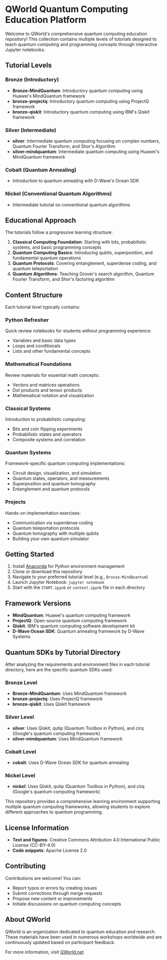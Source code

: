 # QWorld Quantum Computing Education Platform

Welcome to QWorld's comprehensive quantum computing education repository! This collection contains multiple levels of tutorials designed to teach quantum computing and programming concepts through interactive Jupyter notebooks.

## Tutorial Levels

### Bronze (Introductory)
- **Bronze-MindQuantum**: Introductory quantum computing using Huawei's MindQuantum framework
- **bronze-projectq**: Introductory quantum computing using ProjectQ framework
- **bronze-qiskit**: Introductory quantum computing using IBM's Qiskit framework

### Silver (Intermediate)
- **silver**: Intermediate quantum computing focusing on complex numbers, Quantum Fourier Transform, and Shor's Algorithm
- **silver-mindquantum**: Intermediate quantum computing using Huawei's MindQuantum framework

### Cobalt (Quantum Annealing)
- Introduction to quantum annealing with D-Wave's Ocean SDK

### Nickel (Conventional Quantum Algorithms)
- Intermediate tutorial on conventional quantum algorithms

## Educational Approach

The tutorials follow a progressive learning structure:
1. **Classical Computing Foundation**: Starting with bits, probabilistic systems, and basic programming concepts
2. **Quantum Computing Basics**: Introducing qubits, superposition, and fundamental quantum operations
3. **Quantum Protocols**: Covering entanglement, superdense coding, and quantum teleportation
4. **Quantum Algorithms**: Teaching Grover's search algorithm, Quantum Fourier Transform, and Shor's factoring algorithm

## Content Structure

Each tutorial level typically contains:

### Python Refresher
Quick review notebooks for students without programming experience:
- Variables and basic data types
- Loops and conditionals
- Lists and other fundamental concepts

### Mathematical Foundations
Review materials for essential math concepts:
- Vectors and matrices operations
- Dot products and tensor products
- Mathematical notation and visualization

### Classical Systems
Introduction to probabilistic computing:
- Bits and coin flipping experiments
- Probabilistic states and operators
- Composite systems and correlation

### Quantum Systems
Framework-specific quantum computing implementations:
- Circuit design, visualization, and simulation
- Quantum states, operators, and measurements
- Superposition and quantum tomography
- Entanglement and quantum protocols

### Projects
Hands-on implementation exercises:
- Communication via superdense coding
- Quantum teleportation protocols
- Quantum tomography with multiple qubits
- Building your own quantum simulator

## Getting Started

1. Install [Anaconda](https://www.anaconda.com/products/distribution) for Python environment management
2. Clone or download this repository
3. Navigate to your preferred tutorial level (e.g., `Bronze-MindQuantum`)
4. Launch Jupyter Notebook: `jupyter notebook`
5. Start with the `START.ipynb` or `content.ipynb` file in each directory

## Framework Versions

- **MindQuantum**: Huawei's quantum computing framework
- **ProjectQ**: Open-source quantum computing framework
- **Qiskit**: IBM's quantum computing software development kit
- **D-Wave Ocean SDK**: Quantum annealing framework by D-Wave Systems

## Quantum SDKs by Tutorial Directory

After analyzing the requirements and environment files in each tutorial directory, here are the specific quantum SDKs used:

### Bronze Level
- **Bronze-MindQuantum**: Uses MindQuantum framework
- **bronze-projectq**: Uses ProjectQ framework
- **bronze-qiskit**: Uses Qiskit framework

### Silver Level
- **silver**: Uses Qiskit, qutip (Quantum Toolbox in Python), and cirq (Google's quantum computing framework)
- **silver-mindquantum**: Uses MindQuantum framework

### Cobalt Level
- **cobalt**: Uses D-Wave Ocean SDK for quantum annealing

### Nickel Level
- **nickel**: Uses Qiskit, qutip (Quantum Toolbox in Python), and cirq (Google's quantum computing framework)

This repository provides a comprehensive learning environment supporting multiple quantum computing frameworks, allowing students to explore different approaches to quantum programming.

## License Information

- **Text and figures**: Creative Commons Attribution 4.0 International Public License (CC-BY-4.0)
- **Code snippets**: Apache License 2.0

## Contributing

Contributions are welcome! You can:
- Report typos or errors by creating issues
- Submit corrections through merge requests
- Propose new content or improvements
- Initiate discussions on quantum computing concepts

## About QWorld

QWorld is an organization dedicated to quantum education and research. These materials have been used in numerous workshops worldwide and are continuously updated based on participant feedback.

For more information, visit [QWorld.net](https://qworld.net)
